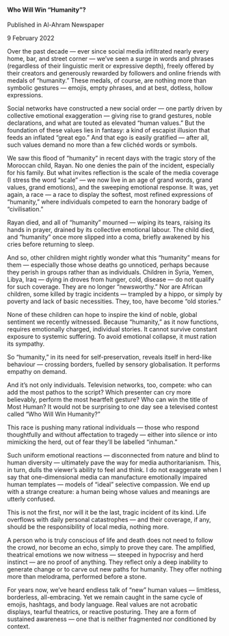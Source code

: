 <h4>Who Will Win “Humanity”?</h4>

Published in Al-Ahram Newspaper

9 February 2022

Over the past decade — ever since social media infiltrated nearly every home, bar, and street corner — we’ve seen a surge in words and phrases (regardless of their linguistic merit or expressive depth), freely offered by their creators and generously rewarded by followers and online friends with medals of “humanity.” These medals, of course, are nothing more than symbolic gestures — emojis, empty phrases, and at best, dotless, hollow expressions.

Social networks have constructed a new social order — one partly driven by collective emotional exaggeration — giving rise to grand gestures, noble declarations, and what are touted as elevated “human values.” But the foundation of these values lies in fantasy: a kind of escapist illusion that feeds an inflated “great ego.” And that ego is easily gratified — after all, such values demand no more than a few clichéd words or symbols.

We saw this flood of “humanity” in recent days with the tragic story of the Moroccan child, Rayan. No one denies the pain of the incident, especially for his family. But what invites reflection is the scale of the media coverage (I stress the word “scale” — we now live in an age of grand words, grand values, grand emotions), and the sweeping emotional response. It was, yet again, a race — a race to display the softest, most refined expressions of “humanity,” where individuals competed to earn the honorary badge of “civilisation.”

Rayan died, and all of “humanity” mourned — wiping its tears, raising its hands in prayer, drained by its collective emotional labour. The child died, and “humanity” once more slipped into a coma, briefly awakened by his cries before returning to sleep.

And so, other children might rightly wonder what this “humanity” means for them — especially those whose deaths go unnoticed, perhaps because they perish in groups rather than as individuals. Children in Syria, Yemen, Libya, Iraq — dying in droves from hunger, cold, disease — do not qualify for such coverage. They are no longer “newsworthy.” Nor are African children, some killed by tragic incidents — trampled by a hippo, or simply by poverty and lack of basic necessities. They, too, have become “old stories.”

None of these children can hope to inspire the kind of noble, global sentiment we recently witnessed. Because “humanity,” as it now functions, requires emotionally charged, individual stories. It cannot survive constant exposure to systemic suffering. To avoid emotional collapse, it must ration its sympathy.

So “humanity,” in its need for self-preservation, reveals itself in herd-like behaviour — crossing borders, fuelled by sensory globalisation. It performs empathy on demand.

And it’s not only individuals. Television networks, too, compete: who can add the most pathos to the script? Which presenter can cry more believably, perform the most heartfelt gesture? Who can win the title of Most Human? It would not be surprising to one day see a televised contest called “Who Will Win Humanity?”

This race is pushing many rational individuals — those who respond thoughtfully and without affectation to tragedy — either into silence or into mimicking the herd, out of fear they’ll be labelled “inhuman.”

Such uniform emotional reactions — disconnected from nature and blind to human diversity — ultimately pave the way for media authoritarianism. This, in turn, dulls the viewer’s ability to feel and think. I do not exaggerate when I say that one-dimensional media can manufacture emotionally impaired human templates — models of “ideal” selective compassion. We end up with a strange creature: a human being whose values and meanings are utterly confused.

This is not the first, nor will it be the last, tragic incident of its kind. Life overflows with daily personal catastrophes — and their coverage, if any, should be the responsibility of local media, nothing more.

A person who is truly conscious of life and death does not need to follow the crowd, nor become an echo, simply to prove they care. The amplified, theatrical emotions we now witness — steeped in hypocrisy and herd instinct — are no proof of anything. They reflect only a deep inability to generate change or to carve out new paths for humanity. They offer nothing more than melodrama, performed before a stone.

For years now, we’ve heard endless talk of “new” human values — limitless, borderless, all-embracing. Yet we remain caught in the same cycle of emojis, hashtags, and body language. Real values are not acrobatic displays, tearful theatrics, or reactive posturing. They are a form of sustained awareness — one that is neither fragmented nor conditioned by context.